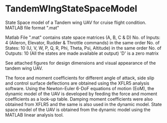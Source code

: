 # TandemWIngStateSpaceModel

State Space model of a Tandem wing UAV for cruise flight condition. MATLAB file format ".mat"

Matlab File ".mat" contains state space matrices (A, B, C & D)
No. of Inputs: 4 (Aileron, Elevator, Rudder & Throttle commands) in the same order
No. of States: 10 (U, V, W, P, Q, R, Phi, Theta, Psi, Altitude) in the same order
No. of Outputs: 10 (All the states are made available at output)
'D' is a zero matrix


See attached figures for design dimensions and visual appearance of the tandem wing UAV.


The force and moment coefficients for different angle of attack, side slip and control surface deflections are obtained using the XFLR5 analysis software. Using the Newton-Euler 6-DoF equations of motion (EoM), the dynamic model of the UAV is developed by feeding the force and moment coefficients as a look-up table. Damping moment coefficients were also obtained from XFLR5 and the same is also used in the dynamic model. State space model of the UAV is obtained from the dynamic model using the MATLAB linear analysis tool. 
